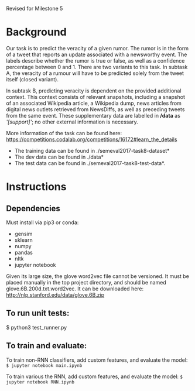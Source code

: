 Revised for Milestone 5


Background
==========
Our task is to predict the veracity of a given rumor. The rumor is in the form of a tweet that reports an update associated with a newsworthy event. The labels describe whether the rumor is true or false, as well as a confidence percentage between 0 and 1. There are two variants to this task. In subtask A, the veracity of a rumour will have to be predicted solely from the tweet itself (closed variant).


In subtask B, predicting veracity is dependent on the provided additional context. This context consists of relevant snapshots, including a snapshot of an associated Wikipedia article, a Wikipedia dump, news articles from digital news outlets retrieved from NewsDiffs, as well as preceding tweets from the same event. These supplementary data are labelled in **/data** as *'[support]'*; no other external information is necessary.

More information of the task can be found here: https://competitions.codalab.org/competitions/16172#learn_the_details


- The training data can be found in ./semeval2017-task8-dataset*
- The dev data can be found in ./data*
- The test data can be found in ./semeval2017-task8-test-data*.



Instructions
============


Dependencies
------------

Must install via pip3 or conda:
- gensim
- sklearn
- numpy
- pandas
- nltk
- jupyter notebook

Given its large size, the glove word2vec file cannot be versioned. It must be placed manually in the top project directory, and should be named glove.6B.200d.txt.word2vec. It can be downloaded here: http://nlp.stanford.edu/data/glove.6B.zip


To run unit tests:
------------------

$ python3 test_runner.py


To train and evaluate:
----------------------

To train non-RNN classifiers, add custom features, and evaluate the model:
    `$ jupyter notebook main.ipynb`

To train various the RNN, add custom features, and evaluate the model:
    `$ jupyter notebook RNN.ipynb`




